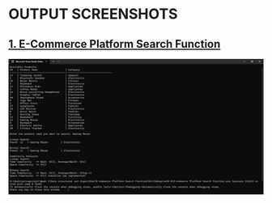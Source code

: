 # OUTPUT SCREENSHOTS
## [1. E-Commerce Platform Search Function](./E-commerce%20Platform%20Search%20Function)
![Output](./E-commerce%20Platform%20Search%20Function/output/output.png)